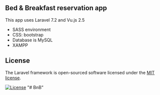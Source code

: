 

## Bed & Breakfast reservation app

This app uses Laravel 7.2 and Vu.js 2.5

- SASS environment 
- CSS: bootstrap
- Database is MySQL
- XAMPP

## License

The Laravel framework is open-sourced software licensed under the [MIT license](https://opensource.org/licenses/MIT).

[![License](https://img.shields.io/badge/License-Apache%202.0-blue.svg)](https://opensource.org/licenses/Apache-2.0)
"# BnB" 
